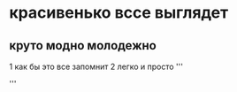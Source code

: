 # красивенько вссе выглядет 
## круто модно молодежно

1 как бы это все запомнит
2 легко и просто
'''   
 
''' 
